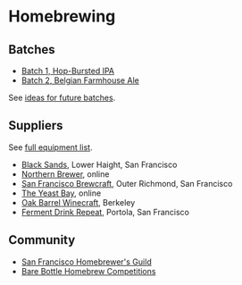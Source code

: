 # Homebrewing

## Batches

* [Batch 1, Hop-Bursted IPA][1]
* [Batch 2, Belgian Farmhouse Ale][2]

[1]: batches/1-hop-bursted-ipa.md
[2]: batches/2-belgian-farmhouse-ale.md

See [ideas for future batches][ideas].

[ideas]: ideas.md

## Suppliers

See [full equipment list][equipment].

[equipment]: equipment.md

* [Black Sands][black], Lower Haight, San Francisco
* [Northern Brewer][northern], online
* [San Francisco Brewcraft][brewcraft], Outer Richmond, San Francisco
* [The Yeast Bay][yeast-bay], online
* [Oak Barrel Winecraft][oak], Berkeley
* [Ferment Drink Repeat][ferment], Portola, San Francisco

[black]: https://squareup.com/store/blacksandsbeer/
[brewcraft]: https://www.sanfranciscobrewcraft.com/
[northern]: http://www.northernbrewer.com/
[yeast-bay]: http://www.theyeastbay.com/
[oak]: http://oakbarrel.com/
[ferment]: http://www.fermentdrinkrepeat.com/homebrew-shop/

## Community

* [San Francisco Homebrewer's Guild][guild]
* [Bare Bottle Homebrew Competitions][bare]

[guild]: http://www.sfhomebrewersguild.com/
[bare]: http://www.barebottlebeer.com/?page_id=587
